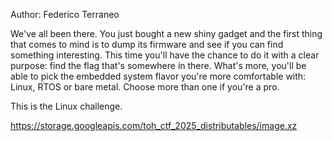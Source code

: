 Author: Federico Terraneo

We've all been there. You just bought a new shiny gadget and the first thing that comes to mind is to dump its firmware and see if you can find something interesting. This time you'll have the chance to do it with a clear purpose: find the flag that's somewhere in there. What's more, you'll be able to pick the embedded system flavor you're more comfortable with: Linux, RTOS or bare metal. Choose more than one if you're a pro.

This is the Linux challenge.

https://storage.googleapis.com/toh_ctf_2025_distributables/image.xz
